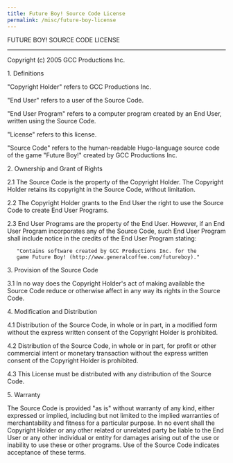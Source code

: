 ```yaml
---
title: Future Boy! Source Code License
permalink: /misc/future-boy-license
---
```


FUTURE BOY! SOURCE CODE LICENSE

------------------------------------------------------------------------

Copyright (c) 2005 GCC Productions Inc.

1\. Definitions

"Copyright Holder" refers to GCC Productions Inc.

"End User" refers to a user of the Source Code.

"End User Program" refers to a computer program created by an End User,
written using the Source Code.

"License" refers to this license.

"Source Code" refers to the human-readable Hugo-language source code of
the game "Future Boy!" created by GCC Productions Inc.

2\. Ownership and Grant of Rights

2.1 The Source Code is the property of the Copyright Holder. The
Copyright Holder retains its copyright in the Source Code, without
limitation.

2.2 The Copyright Holder grants to the End User the right to use the
Source Code to create End User Programs.

2.3 End User Programs are the property of the End User. However, if an
End User Program incorporates any of the Source Code, such End User
Program shall include notice in the credits of the End User Program
stating:

`   "Contains software created by GCC Productions Inc. for the`
`   game Future Boy! (http://www.generalcoffee.com/futureboy)."`

3\. Provision of the Source Code

3.1 In no way does the Copyright Holder's act of making available the
Source Code reduce or otherwise affect in any way its rights in the
Source Code.

4\. Modification and Distribution

4.1 Distribution of the Source Code, in whole or in part, in a modified
form without the express written consent of the Copyright Holder is
prohibited.

4.2 Distribution of the Source Code, in whole or in part, for profit or
other commercial intent or monetary transaction without the express
written consent of the Copyright Holder is prohibited.

4.3 This License must be distributed with any distribution of the Source
Code.

5\. Warranty

The Source Code is provided "as is" without warranty of any kind, either
expressed or implied, including but not limited to the implied
warranties of merchantability and fitness for a particular purpose. In
no event shall the Copyright Holder or any other related or unrelated
party be liable to the End User or any other individual or entity for
damages arising out of the use or inability to use these or other
programs. Use of the Source Code indicates acceptance of these terms.